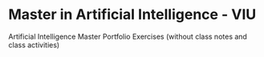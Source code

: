 # Master in Artificial Intelligence - VIU
Artificial Intelligence Master  Portfolio Exercises (without class notes and class activities)
